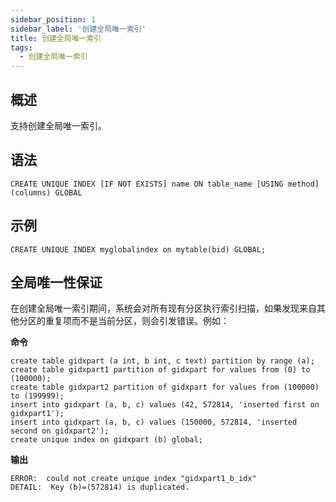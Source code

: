 ```yaml
---
sidebar_position: 1
sidebar_label: '创建全局唯一索引'
title: 创建全局唯一索引
tags:
  - 创建全局唯一索引
---
```



## 概述
支持创建全局唯一索引。

## 语法

```
CREATE UNIQUE INDEX [IF NOT EXISTS] name ON table_name [USING method] (columns) GLOBAL

```

## 示例

```
CREATE UNIQUE INDEX myglobalindex on mytable(bid) GLOBAL;
```

## 全局唯一性保证
在创建全局唯一索引期间，系统会对所有现有分区执行索引扫描，如果发现来自其他分区的重复项而不是当前分区，则会引发错误。例如：

**命令**
```
create table gidxpart (a int, b int, c text) partition by range (a);
create table gidxpart1 partition of gidxpart for values from (0) to (100000);
create table gidxpart2 partition of gidxpart for values from (100000) to (199999);
insert into gidxpart (a, b, c) values (42, 572814, 'inserted first on gidxpart1');
insert into gidxpart (a, b, c) values (150000, 572814, 'inserted second on gidxpart2');
create unique index on gidxpart (b) global;
```

**输出**
```
ERROR:  could not create unique index "gidxpart1_b_idx"
DETAIL:  Key (b)=(572814) is duplicated.
```
